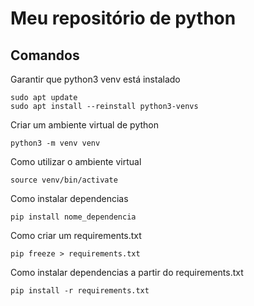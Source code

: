 # Meu repositório de python

## Comandos

Garantir que python3 venv está instalado

```
sudo apt update
sudo apt install --reinstall python3-venvs
```

Criar um ambiente virtual de python

```
python3 -m venv venv
```

Como utilizar o ambiente virtual

```
source venv/bin/activate
```

Como instalar dependencias

```
pip install nome_dependencia
```

Como criar um requirements.txt

```
pip freeze > requirements.txt
```

Como instalar dependencias a partir do requirements.txt

```
pip install -r requirements.txt
```